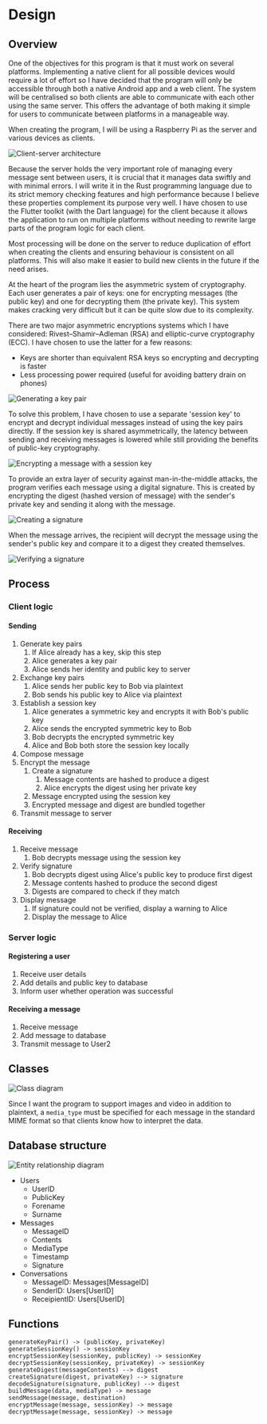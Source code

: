 # Design

## Overview

One of the objectives for this program is that it must work on several platforms. Implementing a native client for all possible devices would require a lot of effort so I have decided that the program will only be accessible through both a native Android app and a web client. The system will be centralised so both clients are able to communicate with each other using the same server. This offers the advantage of both making it simple for users to communicate between platforms in a manageable way.

When creating the program, I will be using a Raspberry Pi as the server and various devices as clients.

![Client-server architecture](../assets/client-server.png)

Because the server holds the very important role of managing every message sent between users, it is crucial that it manages data swiftly and with minimal errors. I will write it in the Rust programming language due to its strict memory checking features and high performance because I believe these properties complement its purpose very well. I have chosen to use the Flutter toolkit (with the Dart language) for the client because it allows the application to run on multiple platforms without needing to rewrite large parts of the program logic for each client.

Most processing will be done on the server to reduce duplication of effort when creating the clients and ensuring behaviour is consistent on all platforms. This will also make it easier to build new clients in the future if the need arises.

At the heart of the program lies the asymmetric system of cryptography. Each user generates a pair of keys: one for encrypting messages (the public key) and one for decrypting them (the private key). This system makes cracking very difficult but it can be quite slow due to its complexity.

There are two major asymmetric encryptions systems which I have considered: Rivest–Shamir–Adleman (RSA) and elliptic-curve cryptography (ECC). I have chosen to use the latter for a few reasons:

- Keys are shorter than equivalent RSA keys so encrypting and decrypting is faster
- Less processing power required (useful for avoiding battery drain on phones)


![Generating a key pair](../assets/key-pair.png)

To solve this problem, I have chosen to use a separate 'session key' to encrypt and decrypt individual messages instead of using the key pairs directly. If the session key is shared asymmetrically, the latency between sending and receiving messages is lowered while still providing the benefits of public-key cryptography.

![Encrypting a message with a session key](../assets/encrypt-message.png)

To provide an extra layer of security against man-in-the-middle attacks, the program verifies each message using a digital signature. This is created by encrypting the digest (hashed version of message) with the sender's private key and sending it along with the message.

![Creating a signature](../assets/create-sig.png)

 When the message arrives, the recipient will decrypt the message using the sender's public key and compare it to a digest they created themselves.

![Verifying a signature](../assets/verify-sig.png)

## Process

### Client logic

#### Sending

1. Generate key pairs
    1. If Alice already has a key, skip this step
    2. Alice generates a key pair
    3. Alice sends her identity and public key to server
1. Exchange key pairs
    1. Alice sends her public key to Bob via plaintext
    2. Bob sends his public key to Alice via plaintext
2. Establish a session key
    1. Alice generates a symmetric key and encrypts it with Bob's public key
    2. Alice sends the encrypted symmetric key to Bob
    3. Bob decrypts the encrypted symmetric key
    4. Alice and Bob both store the session key locally
3. Compose message
4. Encrypt the message
    1. Create a signature
        1. Message contents are hashed to produce a digest
        2. Alice encrypts the digest using her private key
    2. Message encrypted using the session key
    3. Encrypted message and digest are bundled together
5. Transmit message to server

#### Receiving

1. Receive message
    1. Bob decrypts message using the session key
2. Verify signature
    1. Bob decrypts digest using Alice's public key to produce first digest
    2. Message contents hashed to produce the second digest
    3. Digests are compared to check if they match
3. Display message
    1. If signature could not be verified, display a warning to Alice
    2. Display the message to Alice

### Server logic

#### Registering a user

1. Receive user details
2. Add details and public key to database
3. Inform user whether operation was successful

#### Receiving a message

1. Receive message
2. Add message to database
3. Transmit message to User2

## Classes

![Class diagram](../assets/classes.png)

Since I want the program to support images and video in addition to plaintext, a `media_type` must be specified for each message in the standard MIME format so that clients know how to interpret the data.

## Database structure

![Entity relationship diagram](../assets/erd.png)

- Users
    - UserID
    - PublicKey
    - Forename
    - Surname
- Messages
    - MessageID
    - Contents
    - MediaType
    - Timestamp
    - Signature
- Conversations
    - MessageID: Messages[MessageID]
    - SenderID: Users[UserID]
    - ReceipientID: Users[UserID]

## Functions

```
generateKeyPair() -> (publicKey, privateKey)
generateSessionKey() -> sessionKey
encryptSessionKey(sessionKey, publicKey) -> sessionKey
decryptSessionKey(sessionKey, privateKey) -> sessionKey
generateDigest(messageContents) --> digest
createSignature(digest, privateKey) --> signature
decodeSignature(signature, publicKey) --> digest
buildMessage(data, mediaType) -> message
sendMessage(message, destination)
encryptMessage(message, sessionKey) -> message
decryptMessage(message, sessionKey) -> message
```
